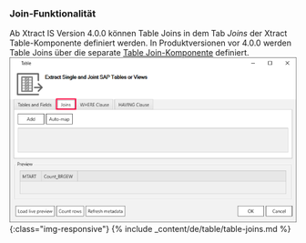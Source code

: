 ### Join-Funktionalität

Ab Xtract IS Version 4.0.0 können Table Joins in dem Tab *Joins* der Xtract Table-Komponente definiert werden.
In Produktversionen vor 4.0.0 werden Table Joins über die separate [Table Join-Komponente](../table-join) definiert.
![Table join ](/img/content/table-join-tab.png){:class="img-responsive"}
{% include _content/de/table/table-joins.md  %}
